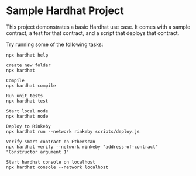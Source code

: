# Sample Hardhat Project

This project demonstrates a basic Hardhat use case. It comes with a sample contract, a test for that contract, and a script that deploys that contract.

Try running some of the following tasks:

```shell
npx hardhat help

create new folder 
npx hardhat 

Compile
npx hardhat compile

Run unit tests
npx hardhat test

Start local node
npx hardhat node

Deploy to Rinkeby
npx hardhat run --network rinkeby scripts/deploy.js

Verify smart contract on Etherscan
npx hardhat verify --network rinkeby "address-of-contract" "Constructor argument 1"

Start hardhat console on localhost
npx hardhat console --network localhost
```
